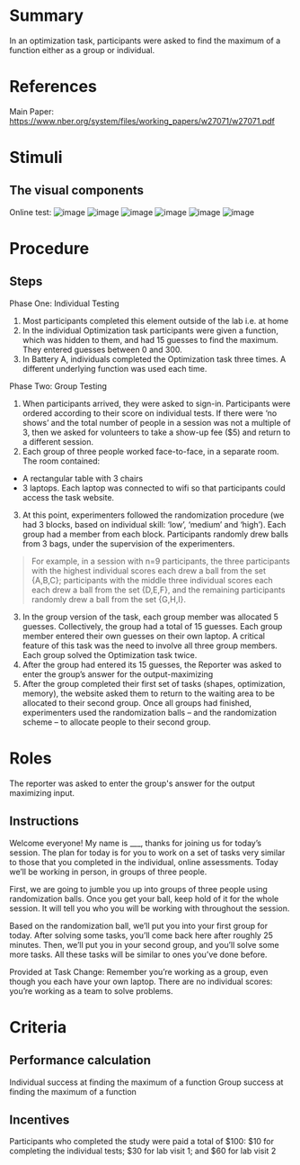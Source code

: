 # Summary
In an optimization task, participants were asked to find the maximum of a function either as a group or individual. 

# References
Main Paper: https://www.nber.org/system/files/working_papers/w27071/w27071.pdf

# Stimuli
## The visual components
Online test: 
![image](https://user-images.githubusercontent.com/78745728/121406436-24518b80-c92c-11eb-809e-62bf90953d49.png)
![image](https://user-images.githubusercontent.com/78745728/121406457-29aed600-c92c-11eb-9e19-13e9f85eea92.png)
![image](https://user-images.githubusercontent.com/78745728/121406487-303d4d80-c92c-11eb-8957-69124f068f4f.png)
![image](https://user-images.githubusercontent.com/78745728/121406509-359a9800-c92c-11eb-9467-d3cfd9a456bb.png)
![image](https://user-images.githubusercontent.com/78745728/121406521-3af7e280-c92c-11eb-8fe2-a2d65d992ecb.png)
![image](https://user-images.githubusercontent.com/78745728/121406537-40552d00-c92c-11eb-9f20-826e6b1a7ffb.png)


# Procedure
## Steps
Phase One: Individual Testing
1. Most participants completed this element outside of the lab i.e. at home
2. In the individual Optimization task participants were given a function, which was hidden to them, and had 15 guesses to find the maximum. They entered guesses between 0 and 300. 
3. In Battery A, individuals completed the Optimization task three times. A different underlying function was used each time.

Phase Two: Group Testing
1. When participants arrived, they were asked to sign-in. Participants were ordered according to their score on individual tests. If there were ‘no shows’ and the total number of people in a session was not a multiple of 3, then we asked for volunteers to take a show-up fee ($5) and return to a different session.
2. Each group of three people worked face-to-face, in a separate room. The room contained:
- A rectangular table with 3 chairs
- 3 laptops. Each laptop was connected to wifi so that participants could access the task website.
3. At this point, experimenters followed the randomization procedure (we had 3 blocks, based on individual
skill: ‘low’, ‘medium’ and ‘high’). Each group had a member from each block. Participants randomly drew balls from 3 bags, under the supervision of the experimenters. 
> For example, in a session with n=9 participants, the three participants with the highest individual scores each drew a ball from the set {A,B,C}; participants with the middle three individual scores each each drew a ball from the set {D,E,F}, and the
remaining participants randomly drew a ball from the set {G,H,I}.
3. In the group version of the task, each group member was allocated 5 guesses. Collectively, the group had a total of 15 guesses. Each group member entered their own guesses on their own laptop. A critical feature of this task was the need to involve all three group members. Each group solved the Optimization task twice.
4. After the group had entered its 15 guesses, the Reporter was asked to enter the group’s answer for the output-maximizing   
5. After the group completed their first set of tasks (shapes, optimization, memory), the website asked them to return to the waiting area to be allocated to their second group. Once all groups had finished, experimenters used the randomization balls – and the randomization scheme – to allocate people to their second group. 

# Roles
The reporter was asked to enter the group's answer for the output maximizing input. 

## Instructions
Welcome everyone! My name is ___, thanks for joining us for today’s session. The plan for today
is for you to work on a set of tasks very similar to those that you completed in the individual,
online assessments. Today we’ll be working in person, in groups of three people.


First, we are going to jumble you up into groups of three people using randomization balls. Once
you get your ball, keep hold of it for the whole session. It will tell you who you will be working
with throughout the session.

Based on the randomization ball, we’ll put you into your first group for today. After solving some
tasks, you’ll come back here after roughly 25 minutes. Then, we’ll put you in your second group,
and you’ll solve some more tasks. All these tasks will be similar to ones you’ve done before.

Provided at Task Change: 
Remember you’re working as a group, even though you each have your own laptop. There are
no individual scores: you’re working as a team to solve problems.

# Criteria
## Performance calculation
Individual success at finding the maximum of a function 
Group success at finding the maximum of a function 

## Incentives
Participants who completed the study were paid a total of $100: $10 for completing the individual tests; $30 for lab visit 1;
and $60 for lab visit 2
